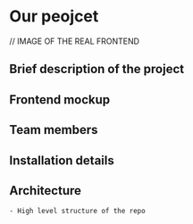 # Our peojcet
// IMAGE OF THE REAL FRONTEND
## Brief description of the project
## Frontend mockup
## Team members
## Installation details
## Architecture
    - High level structure of the repo
